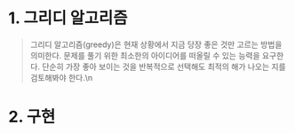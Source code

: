 # 1. 그리디 알고리즘
> 그리디 알고리즘(greedy)은 현재 상황에서 지금 당장 좋은 것만 고르는 방법을 의미한다.
> 문제를 풀기 위한 최소한의 아이디어를 떠올릴 수 있는 능력을 요구한다.
> 단순히 가장 좋아 보이는 것을 반복적으로 선택해도 최적의 해가 나오는 지를 검토해봐야 한다.\n


# 2. 구현
